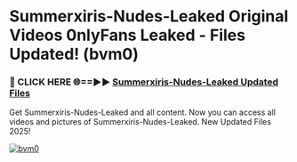 # Summerxiris-Nudes-Leaked Original Videos 0nlyFans Leaked - Files Updated! (bvm0)

<h3>🔴 CLICK HERE 🌐==►► <a href="https://tinyurl.com/4mcuefdz" rel="nofollow">Summerxiris-Nudes-Leaked Updated Files</a></h3>

Get Summerxiris-Nudes-Leaked and all content. Now you can access all videos and pictures of Summerxiris-Nudes-Leaked. New Updated Files 2025!

[![bvm0](https://i.imgur.com/StAQSOY.gif)](https://tinyurl.com/4mcuefdz)

